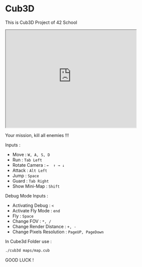 # Cub3D

This is Cub3D Project of 42 School 

<iframe width="420" height="315"
src="https://www.youtube.com/watch?v=EcaKh0xlXBg">
</iframe>

Your mission, kill all enemies !!!

Inputs :

- Move : ```W, A, S, D```
- Run : ```Tab Left```
- Rotate Camera : ```←	↑ →	↓```
- Attack : ```Alt Left```
- Jump : ```Space```
- Guard : ```Tab Right```
- Show Mini-Map : ```Shift```

Debug Mode Inputs :

- Activating Debug : ```<```
- Activate Fly Mode : ```end```
- Fly : ```Space```
- Change FOV : ```*, /```
- Change Render Distance : ```+, -```
- Change Pixels Resolution : ```PageUP, PageDown```

In Cube3d Folder use : 
```bash
./cub3d maps/map.cub
```

GOOD LUCK !
